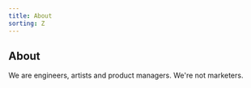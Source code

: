 ```yaml
---
title: About
sorting: Z
---
```


About
-----

We are engineers, artists and product managers. We're not marketers.